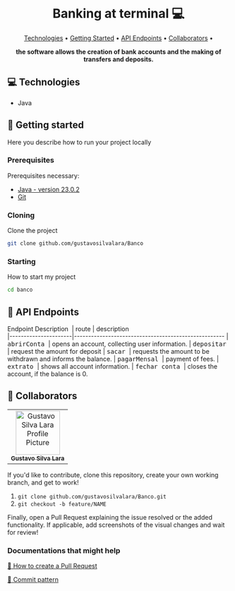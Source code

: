<h1 align="center" style="font-weight: bold;">Banking at terminal 💻</h1>

<p align="center">
 <a href="#technologies">Technologies</a> • 
 <a href="#started">Getting Started</a> • 
 <a href="#routes">API Endpoints</a> •
 <a href="#colab">Collaborators</a> •
</p>

<p align="center">
    <b>the software allows the creation of bank accounts and the making of transfers and deposits.</b>
</p>

<h2 id="technologies">💻 Technologies</h2>

- Java

<h2 id="started">🚀 Getting started</h2>

Here you describe how to run your project locally

<h3>Prerequisites</h3>

Prerequisites necessary:

- [Java - version 23.0.2](https://www.oracle.com/java/technologies/javase/23-0-1-relnotes.html)
- [Git](https://git-scm.com/)

<h3>Cloning</h3>

Clone the project

```bash
git clone github.com/gustavosilvalara/Banco
```

<h3>Starting</h3>

How to start my project

```bash
cd banco
```

<h2 id="routes">📍 API Endpoints</h2>

Endpoint Description
​
| route               | description                                          
|----------------------|-----------------------------------------------------
| <kbd>abrirConta </kbd>           | opens an account, collecting user information.
| <kbd>depositar </kbd>     | request the amount for deposit
| <kbd>sacar </kbd>         |  requests the amount to be withdrawn and informs the balance.
| <kbd>pagarMensal </kbd>   | payment of fees.
| <kbd>extrato </kbd>       | shows all account information.
| <kbd> fechar conta </kbd> | closes the account, if the balance is 0.


<h2 id="colab">🤝 Collaborators</h2>

<table>
  <tr>
    <td align="center">
      <a href="https://www.linkedin.com/in/gustavo-silva-lara-93b541364/">
        <img src="https://avatars.githubusercontent.com/u/198003078?s=400&u=44bf08bb237f3776f78f5fe6be8d8e1a78bf8530&v=4" width="100px;" alt="Gustavo Silva Lara Profile Picture"/><br>
        <sub>
          <b>Gustavo Silva Lara</b>
        </sub>
      </a>
    </td>
  </tr>
</table>

If you'd like to contribute, clone this repository, create your own working branch, and get to work!

1. `git clone github.com/gustavosilvalara/Banco.git`
2. `git checkout -b feature/NAME`

Finally, open a Pull Request explaining the issue resolved or the added functionality. If applicable, add screenshots of the visual changes and wait for review!

<h3>Documentations that might help</h3>

[📝 How to create a Pull Request](https://www.atlassian.com/br/git/tutorials/making-a-pull-request)

[💾 Commit pattern](https://gist.github.com/joshbuchea/6f47e86d2510bce28f8e7f42ae84c716)

